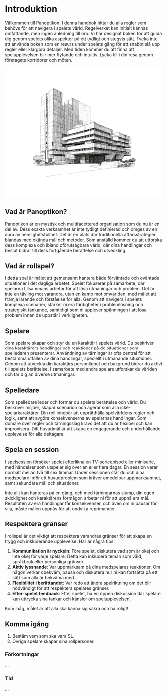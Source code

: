 # Introduktion

Välkommen till Panoptikon. I denna handbok hittar du alla regler som behövs för att navigera i spelets värld. Regelverket kan initialt kännas omfattande, men ingen anledning till oro. Vi har designat boken för att guida dig genom spelets olika aspekter på ett tydligt och stegvis sätt. Tveka inte att använda boken som en resurs under spelets gång för att snabbt slå upp regler eller klargöra detaljer. Med tiden kommer du att finna att spelupplevelsen blir mer flytande och intuitiv. Lycka till i din resa genom företagets korridorer och möten.

![Building](../resources/welcome-building-2.png)

## Vad är Panoptikon?

Panoptikon är en mystisk och multifacetterad organisation som du nu är en del av. Dess exakta verksamhet är inte tydligt definierad och omges av en aura av hemlighetsfullhet. Det är en plats där traditionella affärsstrategier blandas med okända mål och metoder. Som anställd kommer du att utforska dess komplexa och ibland oförutsägbara värld, där dina handlingar och beslut bidrar till dess fortgående berättelse och utveckling.

## Vad är rollspel?

I detta spel är målet att gemensamt hantera både förväntade och oväntade situationer i det dagliga arbetet. Spelet fokuserar på samarbete, där spelarna tillsammans arbetar för att lösa utmaningar och problem. Det är inte en tävling mot varandra, utan en kamp mot omvärlden, med målet att främja lärande och förståelse för alla. Genom att navigera i spelets komplexa scenarier, stärker ni era färdigheter i problemlösning och strategiskt tänkande, samtidigt som ni upplever spänningen i att lösa problem innan de uppstår i verkligheten.

## Spelare

Som spelare skapar och styr du en karaktär i spelets värld. Du beskriver dina karaktärers handlingar och reaktioner på de situationer som spelledaren presenterar. Användning av tärningar är ofta central för att bestämma utfallen av dina handlingar, speciellt i utmanande situationer. Genom att utveckla din karaktärs personlighet och bakgrund bidrar du aktivt till spelets berättelse. I samarbete med andra spelare utforskar du världen och tar dig an diverse utmaningar.

## Spelledare

Som spelledare leder och formar du spelets berättelse och värld. Du beskriver miljöer, skapar scenarion och agerar som alla icke-spelarkaraktärer. Din roll innebär att upprätthålla spelvärldens regler och logik, samt att avgöra konsekvenserna av spelarnas handlingar. Som domare över regler och tärningsslag krävs det att du är flexibel och kan improvisera. Ditt huvudmål är att skapa en engagerande och underhållande upplevelse för alla deltagare.

## Spela en session

I spelsession försöker spelet efterlikna en TV-serieepisod eller miniserie, med händelser som utspelar sig över en eller flera dagar. En session varar normalt mellan två till sex timmar. Under sessionen står du och dina medspelare inför ett huvudproblem som kräver omedelbar uppmärksamhet, samt sekundära mål och situationer.

Inte allt kan hanteras på en gång, och med tärningarnas slump, din egen skicklighet och karaktärens förmågor, arbetar ni för att uppnå era mål. Resultaten av era handlingar får konsekvenser, och även om ni pausar för vila, måste målen uppnås för att undvika reprimander.

## Respektera gränser

I rollspel är det viktigt att respektera varandras gränser för att skapa en trygg och inkluderande upplevelse. Här är några tips:

1. **Kommunikation är nyckeln**: Före spelet, diskutera vad som är okej och inte okej för varje spelare. Detta kan inkludera teman som våld, språkbruk eller personliga gränser.
2. **Aktiv lyssnande**: Var uppmärksam på dina medspelares reaktioner. Om någon verkar obekväm, pausa och diskutera hur ni kan fortsätta på ett sätt som alla är bekväma med.
3. **Flexibilitet i berättandet**: Var redo att ändra spelriktning om det blir nödvändigt för att respektera spelares gränser.
4. **Efter-spelet feedback**: Efter spelet, ha en öppen diskussion där spelare kan uttrycka sina tankar och känslor om spelupplevelsen.

Kom ihåg, målet är att alla ska känna sig säkra och ha roligt!

## Komma igång

1. Bestäm vem som ska vara SL.
2. Övriga spelare skapar sina rollpersoner.

### Förkortningar

...

### Tid

...

